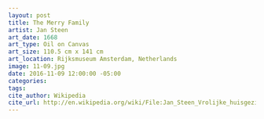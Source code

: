 ```yaml
---
layout: post
title: The Merry Family
artist: Jan Steen
art_date: 1668
art_type: Oil on Canvas
art_size: 110.5 cm x 141 cm
art_location: Rijksmuseum Amsterdam, Netherlands
image: 11-09.jpg
date: 2016-11-09 12:00:00 -05:00
categories:
tags:
cite_author: Wikipedia
cite_url: http://en.wikipedia.org/wiki/File:Jan_Steen_Vrolijke_huisgezin.jpg
---
```

